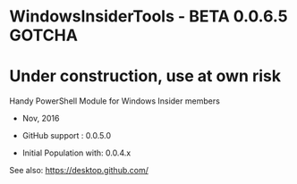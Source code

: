 # WindowsInsiderTools - BETA 0.0.6.5 GOTCHA
# Under construction, use at own risk
Handy PowerShell Module for Windows Insider members

+ Nov, 2016

+ GitHub support         : 0.0.5.0
+ Initial Population with: 0.0.4.x

See also: https://desktop.github.com/
